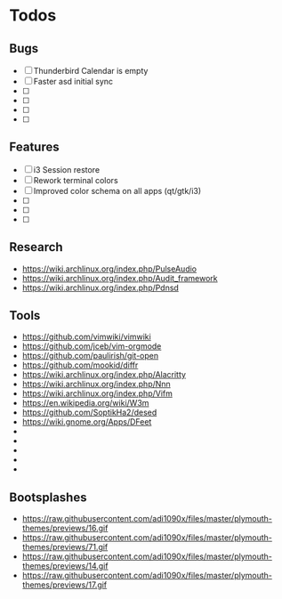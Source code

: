 # Todos

## Bugs

- [ ] Thunderbird Calendar is empty
- [ ] Faster asd initial sync
- [ ]
- [ ]
- [ ]
- [ ]

## Features

- [ ] i3 Session restore
- [ ] Rework terminal colors
- [ ] Improved color schema on all apps (qt/gtk/i3)
- [ ]
- [ ]
- [ ]

## Research

* https://wiki.archlinux.org/index.php/PulseAudio
* https://wiki.archlinux.org/index.php/Audit_framework
* https://wiki.archlinux.org/index.php/Pdnsd

## Tools

* https://github.com/vimwiki/vimwiki
* https://github.com/jceb/vim-orgmode
* https://github.com/paulirish/git-open
* https://github.com/mookid/diffr
* https://wiki.archlinux.org/index.php/Alacritty
* https://wiki.archlinux.org/index.php/Nnn
* https://wiki.archlinux.org/index.php/Vifm
* https://en.wikipedia.org/wiki/W3m
* https://github.com/SoptikHa2/desed
* https://wiki.gnome.org/Apps/DFeet
*
*
*
*
*

## Bootsplashes

* https://raw.githubusercontent.com/adi1090x/files/master/plymouth-themes/previews/16.gif
* https://raw.githubusercontent.com/adi1090x/files/master/plymouth-themes/previews/71.gif
* https://raw.githubusercontent.com/adi1090x/files/master/plymouth-themes/previews/14.gif
* https://raw.githubusercontent.com/adi1090x/files/master/plymouth-themes/previews/17.gif
